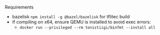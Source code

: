 Requirements
* bazelisk `npm install -g @bazel/bazelisk` for tflitec build
* If compiling on x64, ensure QEMU is installed to avoid exec errors:
  * `docker run --privileged --rm tonistiigi/binfmt --install all`

